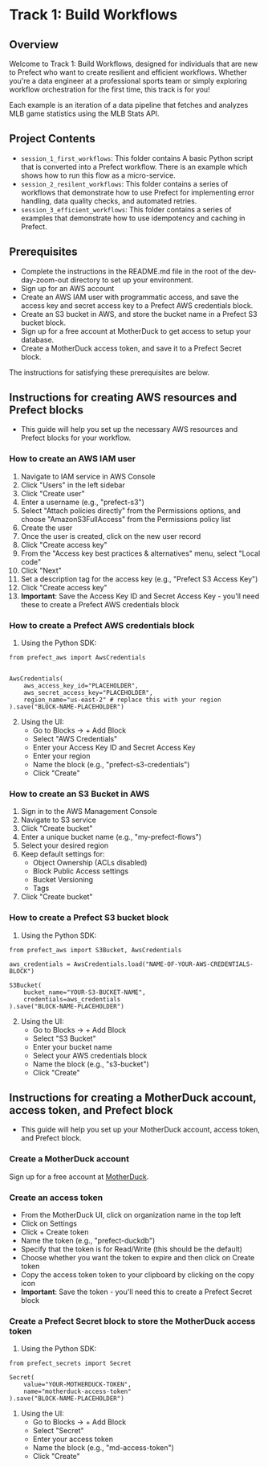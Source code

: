 # Track 1: Build Workflows

## Overview
Welcome to Track 1: Build Workflows, designed for individuals that are new to Prefect who want to create resilient and efficient workflows. Whether you're a data engineer at a professional sports team or simply exploring workflow orchestration for the first time, this track is for you!

Each example is an iteration of a data pipeline that fetches and analyzes MLB game statistics using the MLB Stats API.

## Project Contents
- `session_1_first_workflows`: This folder contains A basic Python script that is converted into a Prefect workflow. There is an example which shows how to run this flow as a micro-service.
- `session_2_resilent_workflows`: This folder contains a series of workflows that demonstrate how to use Prefect for implementing error handling, data quality checks, and automated retries.
- `session_3_efficient_workflows`: This folder contains a series of examples that demonstrate how to use idempotency and caching in Prefect.   


## Prerequisites
- Complete the instructions in the README.md file in the root of the dev-day-zoom-out directory to set up your environment.
- Sign up for an AWS account 
- Create an AWS IAM user with programmatic access, and save the access key and secret access key to a Prefect AWS credentials block.
- Create an S3 bucket in AWS, and store the bucket name in a Prefect S3 bucket block.
- Sign up for a free account at MotherDuck to get access to setup your database.
- Create a MotherDuck access token, and save it to a Prefect Secret block.

The instructions for satisfying these prerequisites are below.

## Instructions for creating AWS resources and Prefect blocks
- This guide will help you set up the necessary AWS resources and Prefect blocks for your workflow.

### How to create an AWS IAM user
1. Navigate to IAM service in AWS Console
2. Click "Users" in the left sidebar
3. Click "Create user"
4. Enter a username (e.g., "prefect-s3")
5. Select "Attach policies directly" from the Permissions options, and choose "AmazonS3FullAccess" from the Permissions policy list
6. Create the user
7. Once the user is created, click on the new user record
8. Click "Create access key"
9. From the "Access key best practices & alternatives" menu, select "Local code"
10. Click "Next"
11. Set a description tag for the access key (e.g., "Prefect S3 Access Key")
12. Click "Create access key"
13. **Important**: Save the Access Key ID and Secret Access Key - you'll need these to create a Prefect AWS credentials block

### How to create a Prefect AWS credentials block
1. Using the Python SDK:
```
from prefect_aws import AwsCredentials


AwsCredentials(
    aws_access_key_id="PLACEHOLDER",
    aws_secret_access_key="PLACEHOLDER",
    region_name="us-east-2" # replace this with your region
).save("BLOCK-NAME-PLACEHOLDER")

``` 
 
2. Using the UI:
   - Go to Blocks → + Add Block
   - Select "AWS Credentials"
   - Enter your Access Key ID and Secret Access Key
   - Enter your region
   - Name the block (e.g., "prefect-s3-credentials")
   - Click "Create"

### How to create an S3 Bucket in AWS
1. Sign in to the AWS Management Console
2. Navigate to S3 service
3. Click "Create bucket"
4. Enter a unique bucket name (e.g., "my-prefect-flows")
5. Select your desired region
6. Keep default settings for:
   - Object Ownership (ACLs disabled)
   - Block Public Access settings
   - Bucket Versioning
   - Tags
7. Click "Create bucket"

### How to create a Prefect S3 bucket block
1. Using the Python SDK:
```
from prefect_aws import S3Bucket, AwsCredentials

aws_credentials = AwsCredentials.load("NAME-OF-YOUR-AWS-CREDENTIALS-BLOCK")

S3Bucket(
    bucket_name="YOUR-S3-BUCKET-NAME",
    credentials=aws_credentials
).save("BLOCK-NAME-PLACEHOLDER")
``` 

2. Using the UI:
   - Go to Blocks → + Add Block
   - Select "S3 Bucket"
   - Enter your bucket name
   - Select your AWS credentials block
   - Name the block (e.g., "s3-bucket")
   - Click "Create"

## Instructions for creating a MotherDuck account, access token, and Prefect block
- This guide will help you set up your MotherDuck account, access token, and Prefect block.

### Create a MotherDuck account
Sign up for a free account at [MotherDuck](https://motherduck.com/).

### Create an access token
- From the MotherDuck UI, click on organization name in the top left
- Click on Settings
- Click + Create token
- Name the token (e.g., "prefect-duckdb")
- Specify that the token is for Read/Write (this should be the default)
- Choose whether you want the token to expire and then click on Create token
- Copy the access token token to your clipboard by clicking on the copy icon
- **Important**: Save the token - you'll need this to create a Prefect Secret block

### Create a Prefect Secret block to store the MotherDuck access token
1. Using the Python SDK:
```
from prefect_secrets import Secret

Secret(
    value="YOUR-MOTHERDUCK-TOKEN",
    name="motherduck-access-token"
).save("BLOCK-NAME-PLACEHOLDER")
``` 

1. Using the UI:
   - Go to Blocks → + Add Block
   - Select "Secret"
   - Enter your access token
   - Name the block (e.g., "md-access-token")
   - Click "Create"
